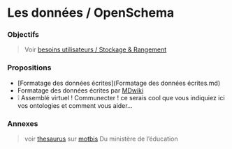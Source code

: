 
Les données / OpenSchema
===

### Objectifs

> Voir [besoins utilisateurs / Stockage & Rangement](https://github.com/corbane/ND-Briques-Numeriques/wiki/A-2-Stockage-&-Rangement)

### Propositions

- [Formatage des données écrites](Formatage des données écrites.md)
- Formatage des données écrites par [MDwiki](http://dynalon.github.io/mdwiki/#!quickstart.md)
- :grey_exclamation: Assemblé virtuel ! Communecter ! ce serais cool que vous indiquiez ici vos ontologies et comment vous aider…



### Annexes

> voir [thesaurus](https://fr.wikipedia.org/wiki/Th%C3%A9saurus) sur [motbis](http://www.cndp.fr/thesaurus-motbis/site/) Du ministère de l’éducation

